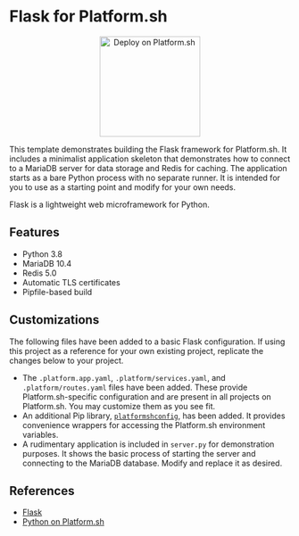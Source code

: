 # Flask for Platform.sh

<p align="center">
<a href="https://console.platform.sh/projects/create-project?template=https://raw.githubusercontent.com/platformsh/template-builder/master/templates/flask/.platform.template.yaml&utm_content=flask&utm_source=github&utm_medium=button&utm_campaign=deploy_on_platform">
    <img src="https://platform.sh/images/deploy/lg-blue.svg" alt="Deploy on Platform.sh" width="180px" />
</a>
</p>

This template demonstrates building the Flask framework for Platform.sh.  It includes a minimalist application skeleton that demonstrates how to connect to a MariaDB server for data storage and Redis for caching.  The application starts as a bare Python process with no separate runner.  It is intended for you to use as a starting point and modify for your own needs.

Flask is a lightweight web microframework for Python.

## Features

* Python 3.8
* MariaDB 10.4
* Redis 5.0
* Automatic TLS certificates
* Pipfile-based build

## Customizations

The following files have been added to a basic Flask configuration.  If using this project as a reference for your own existing project, replicate the changes below to your project.

* The `.platform.app.yaml`, `.platform/services.yaml`, and `.platform/routes.yaml` files have been added.  These provide Platform.sh-specific configuration and are present in all projects on Platform.sh.  You may customize them as you see fit.
* An additional Pip library, [`platformshconfig`](https://github.com/platformsh/config-reader-python), has been added.  It provides convenience wrappers for accessing the Platform.sh environment variables.
* A rudimentary application is included in `server.py` for demonstration purposes.  It shows the basic process of starting the server and connecting to the MariaDB database.  Modify and replace it as desired.

## References

* [Flask](http://flask.pocoo.org/)
* [Python on Platform.sh](https://docs.platform.sh/languages/python.html)
